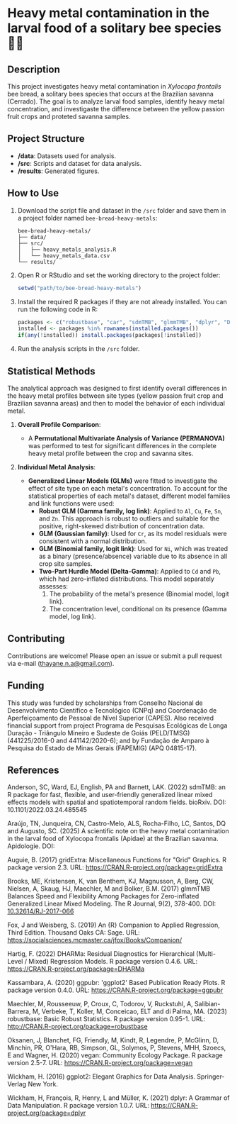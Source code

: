 # Heavy metal contamination in the larval food of a solitary bee species 🌸🐝

## Description
This project investigates heavy metal contamination in *Xylocopa frontalis* bee bread, a solitary bees species that occurs at the Brazilian savanna (Cerrado). The goal is to analyze larval food samples, identify heavy metal concentration, and investigaste the difference between the yellow passion fruit crops and proteted savanna samples.


## Project Structure
- **/data**: Datasets used for analysis.
- **/src**: Scripts and dataset for data analysis.
- **/results**: Generated figures.

## How to Use

1. Download the script file and dataset in the `/src` folder and save them in a project folder named `bee-bread-heavy-metals`:
   ```
   bee-bread-heavy-metals/
   ├── data/
   ├── src/
   │   ├── heavy_metals_analysis.R
   │   └── heavy_metals_data.csv
   └── results/
   ```

2. Open R or RStudio and set the working directory to the project folder:
   ```r
   setwd("path/to/bee-bread-heavy-metals")
   ```

3. Install the required R packages if they are not already installed. You can run the following code in R:
   ```r
   packages <- c("robustbase", "car", "sdmTMB", "glmmTMB", "dplyr", "DHARMa", "ggplot2", "ggpubr", "gridExtra", "vegan")
   installed <- packages %in% rownames(installed.packages())
   if(any(!installed)) install.packages(packages[!installed])
   ```

4. Run the analysis scripts in the `/src` folder.


## Statistical Methods
The analytical approach was designed to first identify overall differences in the heavy metal profiles between site types (yellow passion fruit crop and Brazilian savanna areas) and then to model the behavior of each individual metal.

1.  **Overall Profile Comparison**:
    * A **Permutational Multivariate Analysis of Variance (PERMANOVA)** was performed to test for significant differences in the complete heavy metal profile between the crop and savanna sites.

2.  **Individual Metal Analysis**:
    * **Generalized Linear Models (GLMs)** were fitted to investigate the effect of site type on each metal's concentration. To account for the statistical properties of each metal's dataset, different model families and link functions were used:
        * **Robust GLM (Gamma family, log link)**: Applied to `Al`, `Cu`, `Fe`, `Sn`, and `Zn`. This approach is robust to outliers and suitable for the positive, right-skewed distribution of concentration data.
        * **GLM (Gaussian family)**: Used for `Cr`, as its model residuals were consistent with a normal distribution.
        * **GLM (Binomial family, logit link)**: Used for `Ni`, which was treated as a binary (presence/absence) variable due to its absence in all crop site samples.
        * **Two-Part Hurdle Model (Delta-Gamma)**: Applied to `Cd` and `Pb`, which had zero-inflated distributions. This model separately assesses:
            1.  The probability of the metal's presence (Binomial model, logit link).
            2.  The concentration level, conditional on its presence (Gamma model, log link).


## Contributing
Contributions are welcome! Please open an issue or submit a pull request via e-mail (thayane.n.a@gmail.com).

## Funding
This study was funded by scholarships from Conselho Nacional de Desenvolvimento Científico e Tecnológico (CNPq) and Coordenação de Aperfeiçoamento de Pessoal de Nível Superior (CAPES). Also received financial support from project Programa de Pesquisas Ecológicas de Longa Duração - Triângulo Mineiro e Sudeste de Goiás (PELD/TMSG) (441225/2016-0 and 441142/2020-6); and by Fundação de Amparo à Pesquisa do Estado de Minas Gerais (FAPEMIG) (APQ 04815-17). 

## References
Anderson, SC, Ward, EJ, English, PA and Barnett, LAK. (2022) sdmTMB: an R package for fast, flexible, and user-friendly generalized linear mixed effects models with spatial and spatiotemporal random fields. bioRxiv. DOI: 10.1101/2022.03.24.485545

Araújo, TN, Junqueira, CN, Castro-Melo, ALS, Rocha-Filho, LC, Santos, DQ and Augusto, SC. (2025) A scientific note on the heavy metal contamination in the larval food of Xylocopa frontalis (Apidae) at the Brazilian savanna. Apidologie. DOI: 

Auguie, B. (2017) gridExtra: Miscellaneous Functions for "Grid" Graphics. R package version 2.3. URL: https://CRAN.R-project.org/package=gridExtra

Brooks, ME, Kristensen, K, van Benthem, KJ, Magnusson, A, Berg, CW, Nielsen, A, Skaug, HJ, Maechler, M and Bolker, B.M. (2017) glmmTMB Balances Speed and Flexibility Among Packages for Zero-inflated Generalized Linear Mixed Modeling. The R Journal, 9(2), 378-400. DOI: <u>10.32614/RJ-2017-066</u>

Fox, J and Weisberg, S. (2019) An {R} Companion to Applied Regression, Third Edition. Thousand Oaks CA: Sage. URL: https://socialsciences.mcmaster.ca/jfox/Books/Companion/

Hartig, F. (2022) DHARMa: Residual Diagnostics for Hierarchical (Multi-Level / Mixed) Regression Models. R package version 0.4.6. URL: https://CRAN.R-project.org/package=DHARMa

Kassambara, A. (2020) ggpubr: 'ggplot2' Based Publication Ready Plots. R package version 0.4.0. URL: https://CRAN.R-project.org/package=ggpubr

Maechler, M, Rousseeuw, P, Croux, C, Todorov, V, Ruckstuhl, A, Salibian-Barrera, M, Verbeke, T, Koller, M, Conceicao, ELT and di Palma, MA. (2023) robustbase: Basic Robust Statistics. R package version 0.95-1. URL: http://CRAN.R-project.org/package=robustbase

Oksanen, J, Blanchet, FG, Friendly, M, Kindt, R, Legendre, P, McGlinn, D, Minchin, PR, O'Hara, RB, Simpson, GL, Solymos, P, Stevens, MHH, Szoecs, E and Wagner, H. (2020) vegan: Community Ecology Package. R package version 2.5-7. URL: https://CRAN.R-project.org/package=vegan

Wickham, H. (2016) ggplot2: Elegant Graphics for Data Analysis. Springer-Verlag New York.

Wickham, H, François, R, Henry, L and Müller, K. (2021) dplyr: A Grammar of Data Manipulation. R package version 1.0.7. URL: https://CRAN.R-project.org/package=dplyr